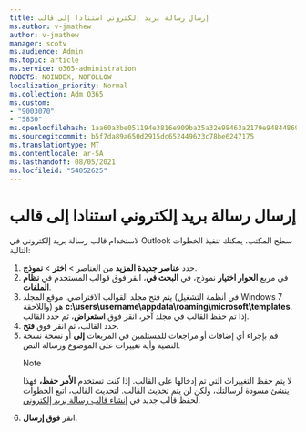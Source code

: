 ```yaml
---
title: إرسال رسالة بريد إلكتروني استنادا إلى قالب
ms.author: v-jmathew
author: v-jmathew
manager: scotv
ms.audience: Admin
ms.topic: article
ms.service: o365-administration
ROBOTS: NOINDEX, NOFOLLOW
localization_priority: Normal
ms.collection: Adm_O365
ms.custom:
- "9003070"
- "5830"
ms.openlocfilehash: 1aa60a3be051194e3816e909ba25a32e98463a2179e94844869cd97a564548a6
ms.sourcegitcommit: b5f7da89a650d2915dc652449623c78be6247175
ms.translationtype: MT
ms.contentlocale: ar-SA
ms.lasthandoff: 08/05/2021
ms.locfileid: "54052625"
---
```

# <a name="send-an-email-message-based-on-a-template"></a>إرسال رسالة بريد إلكتروني استنادا إلى قالب

لاستخدام قالب رسالة بريد إلكتروني في Outlook سطح المكتب، يمكنك تنفيذ الخطوات التالية:

1. حدد **عناصر جديدة المزيد** من العناصر  >  **اختر**  >  **نموذج**.
2. في مربع **الحوار اختيار** نموذج، في **البحث في**، انقر فوق قوالب المستخدم في **نظام الملفات**.
3. يتم فتح مجلد القوالب الافتراضي. موقع المجلد (في أنظمة التشغيل Windows 7 واللاحقة) هو **c:\users\username\appdata\roaming\microsoft\templates**. إذا تم حفظ القالب في مجلد آخر، انقر فوق **استعراض**، ثم حدد القالب.
4. حدد القالب، ثم انقر فوق **فتح**.
5. قم بإجراء أي إضافات أو مراجعات للمستلمين  في المربعات **إلى** أو نسخة نسخة النصية وأية تغييرات على الموضوع ورسالة النص.
    > [!NOTE]
    > لا يتم حفظ التغييرات التي تم إدخالها على القالب. إذا كنت تستخدم **الأمر حفظ،** فهذا ينشئ مسودة لرسالتك، ولكن لن يتم تحديث القالب. لتحديث القالب، اتبع الخطوات لحفظ قالب جديد في [إنشاء قالب رسالة بريد إلكتروني](https://support.microsoft.com/office/create-an-email-message-template-43ec7142-4dd0-4351-8727-bd0977b6b2d1).
6. انقر **فوق إرسال**.
